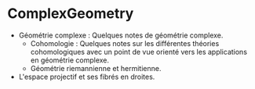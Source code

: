 # ComplexGeometry
* Géométrie complexe : Quelques notes de géométrie complexe.
    * Cohomologie : Quelques notes sur les différentes théories cohomologiques avec un point de vue orienté vers les applications en géométrie complexe.
    * Géométrie riemannienne et hermitienne.
* L'espace projectif et ses fibrés en droites.
